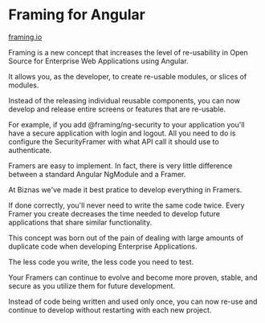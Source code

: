 Framing for Angular
===================

[framing.io](https://framing.io)

Framing is a new concept that increases the level of re-usability in Open Source for Enterprise Web Applications using Angular.

It allows you, as the developer, to create re-usable modules, or slices of modules.

Instead of the releasing individual reusable components, you can now develop and release entire screens or features that are re-usable.

For example, if you add @framing/ng-security to your application you'll have a secure application with login and logout. All you need to do is configure the SecurityFramer with what API call it should use to authenticate.

Framers are easy to implement. In fact, there is very little difference between a standard Angular NgModule and a Framer.

At Biznas we've made it best pratice to develop everything in Framers.

If done correctly, you'll never need to write the same code twice. Every Framer you create decreases the time needed to develop future applications that share similar functionality.

This concept was born out of the pain of dealing with large amounts of duplicate code when developing Enterprise Applications.

The less code you write, the less code you need to test.

Your Framers can continue to evolve and become more proven, stable, and secure as you utilize them for future development.

Instead of code being written and used only once, you can now re-use and continue to develop without restarting with each new project.
